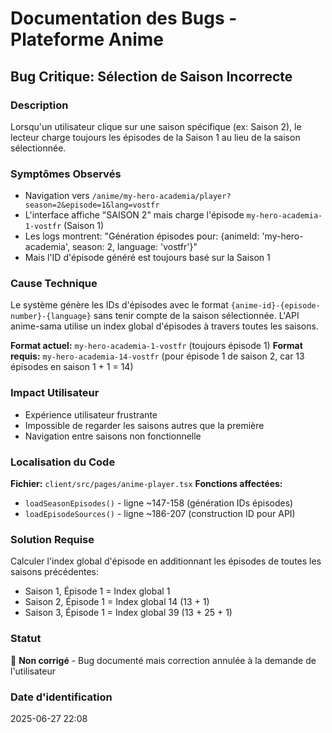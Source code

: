 # Documentation des Bugs - Plateforme Anime

## Bug Critique: Sélection de Saison Incorrecte

### Description
Lorsqu'un utilisateur clique sur une saison spécifique (ex: Saison 2), le lecteur charge toujours les épisodes de la Saison 1 au lieu de la saison sélectionnée.

### Symptômes Observés
- Navigation vers `/anime/my-hero-academia/player?season=2&episode=1&lang=vostfr`
- L'interface affiche "SAISON 2" mais charge l'épisode `my-hero-academia-1-vostfr` (Saison 1)
- Les logs montrent: "Génération épisodes pour: {animeId: 'my-hero-academia', season: 2, language: 'vostfr'}"
- Mais l'ID d'épisode généré est toujours basé sur la Saison 1

### Cause Technique
Le système génère les IDs d'épisodes avec le format `{anime-id}-{episode-number}-{language}` sans tenir compte de la saison sélectionnée. L'API anime-sama utilise un index global d'épisodes à travers toutes les saisons.

**Format actuel:** `my-hero-academia-1-vostfr` (toujours épisode 1)
**Format requis:** `my-hero-academia-14-vostfr` (pour épisode 1 de saison 2, car 13 épisodes en saison 1 + 1 = 14)

### Impact Utilisateur
- Expérience utilisateur frustrante
- Impossible de regarder les saisons autres que la première
- Navigation entre saisons non fonctionnelle

### Localisation du Code
**Fichier:** `client/src/pages/anime-player.tsx`
**Fonctions affectées:**
- `loadSeasonEpisodes()` - ligne ~147-158 (génération IDs épisodes)
- `loadEpisodeSources()` - ligne ~186-207 (construction ID pour API)

### Solution Requise
Calculer l'index global d'épisode en additionnant les épisodes de toutes les saisons précédentes:
- Saison 1, Épisode 1 = Index global 1
- Saison 2, Épisode 1 = Index global 14 (13 + 1)
- Saison 3, Épisode 1 = Index global 39 (13 + 25 + 1)

### Statut
🔴 **Non corrigé** - Bug documenté mais correction annulée à la demande de l'utilisateur

### Date d'identification
2025-06-27 22:08